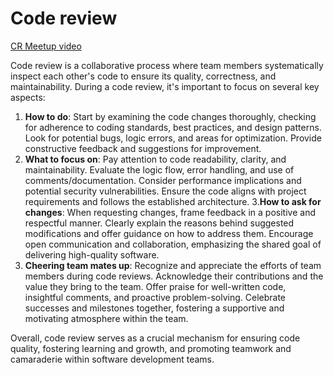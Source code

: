 # Code review
[CR Meetup video](https://www.youtube.com/watch?v=hkdLok16Bi8&ab_channel=TechstackLtd)

Code review is a collaborative process where team members systematically inspect each other's code to ensure its quality, correctness, and maintainability. During a code review, it's important to focus on several key aspects:

1. **How to do**: Start by examining the code changes thoroughly, checking for adherence to coding standards, best practices, and design patterns. Look for potential bugs, logic errors, and areas for optimization. Provide constructive feedback and suggestions for improvement.
2. **What to focus on**: Pay attention to code readability, clarity, and maintainability. Evaluate the logic flow, error handling, and use of comments/documentation. Consider performance implications and potential security vulnerabilities. Ensure the code aligns with project requirements and follows the established architecture.
3.**How to ask for changes**: When requesting changes, frame feedback in a positive and respectful manner. Clearly explain the reasons behind suggested modifications and offer guidance on how to address them. Encourage open communication and collaboration, emphasizing the shared goal of delivering high-quality software.
4. **Cheering team mates up**: Recognize and appreciate the efforts of team members during code reviews. Acknowledge their contributions and the value they bring to the team. Offer praise for well-written code, insightful comments, and proactive problem-solving. Celebrate successes and milestones together, fostering a supportive and motivating atmosphere within the team.

Overall, code review serves as a crucial mechanism for ensuring code quality, fostering learning and growth, and promoting teamwork and camaraderie within software development teams.

